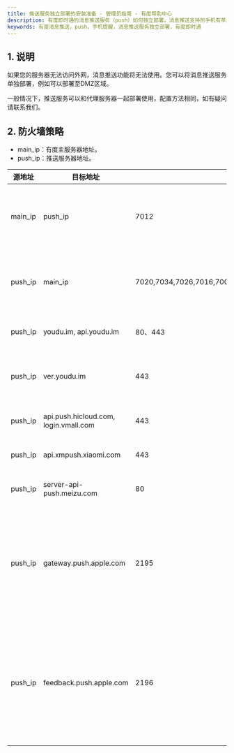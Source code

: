 ```yaml
---
title: 推送服务独立部署的安装准备 - 管理员指南 - 有度帮助中心
description: 有度即时通的消息推送服务（push）如何独立部署，消息推送支持的手机有苹果，华为，小米，魅族。在外网无法访问的情况下，独立部署消息推送在DMZ区，可以支持消息推送。
keywords: 有度消息推送，push，手机提醒，消息推送服务独立部署，有度即时通
---
```


## 1. 说明

​		如果您的服务器无法访问外网，消息推送功能将无法使用。您可以将消息推送服务单独部署，例如可以部署至DMZ区域。

​		一般情况下，推送服务可以和代理服务器一起部署使用，配置方法相同，如有疑问请联系我们。

## 2. 防火墙策略

- main_ip：有度主服务器地址。
- push_ip：推送服务器地址。

| 源地址  | 目标地址                              | 端口                                              | 备注                                       |
| ------- | ------------------------------------- | ------------------------------------------------- | ------------------------------------------ |
| main_ip | push_ip                               | 7012                                              | 主服务器访问推送服务器                     |
| push_ip | main_ip                               | 7020,7034,7026,7016,7001,7002,7009,7010,7015,7041 | 推送服务器访问主服务器                     |
| push_ip | youdu.im, api.youdu.im                | 80、443                                           | 有度推送通道                               |
| push_ip | ver.youdu.im                          | 443                                               | PC客户端检测更新通道                       |
| push_ip | api.push.hicloud.com, login.vmall.com | 443                                               | 华为推送通道                               |
| push_ip | api.xmpush.xiaomi.com                 | 443                                               | 小米推送通道                               |
| push_ip | server-api-push.meizu.com             | 80                                                | 魅族推送通道                               |
| push_ip | gateway.push.apple.com                | 2195                                              | 苹果推送通道，仅iOS定制版APP开放。         |
| push_ip | feedback.push.apple.com               | 2196                                              | 苹果推送通道（反馈），仅iOS定制版APP开放。 |

